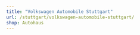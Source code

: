 ```yaml
---
title: "Volkswagen Automobile Stuttgart"
url: /stuttgart/volkswagen-automobile-stuttgart/
shop: Autohaus
---
```

